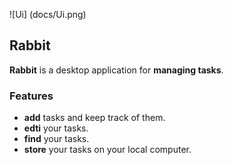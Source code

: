 
![Ui] (docs/Ui.png)

## Rabbit

**Rabbit** is a desktop application for **managing tasks**.

### Features

* **add** tasks and keep track of them.
* **edti** your tasks.
* **find** your tasks.
* **store** your tasks on your local computer.
